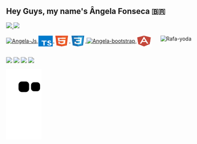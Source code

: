 <!-- ## Hey Guys, my name's Ângela Fonseca :brazil:
<div>
    <a href="https://github.com/angelafonsecafaria">
        <img height="180em"
            src="https://github-readme-stats.vercel.app/api?username=angelafonsecafaria&show_icons=true&theme=dracula&include_all_commits=true&count_private=true" />
        <img height="180em"
            src="https://github-readme-stats.vercel.app/api/top-langs/?username=angelafonsecafaria&layout=compact&langs_count=16&theme=dracula" />
        <div>
            <div style="display: inline_block"><br>
                <img align="center" alt="Angela-Js" height="30" width="40"
                    src="https://raw.githubusercontent.com/devicons/devicon/master/icons/javascript/javascript-plain.svg">
                <img align="center" alt="Angela-Ts" height="30" width="40"
                    src="https://raw.githubusercontent.com/devicons/devicon/master/icons/typescript/typescript-plain.svg">
                <img align="center" alt="Angela-HTML" height="30" width="40"
                    src="https://raw.githubusercontent.com/devicons/devicon/master/icons/html5/html5-original.svg">
                <img align="center" alt="Angela-CSS" height="30" width="40"
                    src="https://raw.githubusercontent.com/devicons/devicon/master/icons/css3/css3-original.svg">
                <img align="center" alt="Angela-bootstrap" height="30" width="40"
                    src="https://github.com/devicons/devicon/blob/master/icons/bootstrap/bootstrap-plain.svg">
                <img align="center" alt="Angela-angular" height="30" width="40"
                    src="https://github.com/devicons/devicon/blob/master/icons/angularjs/angularjs-plain.svg">
            </div>
            <br>
            <div>
                <a href="https://www.linkedin.com/in/ângela-fonseca-faria-9b2391120/" target="_blank"><img
                        src="https://img.shields.io/badge/-LinkedIn-%230077B5?style=for-the-badge&logo=linkedin&logoColor=white"
                        target="_blank"></a>
            </div>
        </div>
    </a>
</div>

  ![Snake animation](https://github.com/angelafonsecafaria/angelafonsecafaria/blob/output/github-contribution-grid-snake.svg)
 -->
 
 ## Hey Guys, my name's Ângela Fonseca :brazil:
 <div>
  <a href="https://github.com/angelafonsecafaria">
  <img height="180em" src="https://github-readme-stats.vercel.app/api?username=angelafonsecafaria&show_icons=true&theme=dracula&include_all_commits=true&count_private=true"/>
  <img height="180em" src="https://github-readme-stats.vercel.app/api/top-langs/?username=angelafonsecafaria&layout=compact&langs_count=16&theme=dracula"/>
<div>
<div style="display: inline_block"><br>
 <img align="center" alt="Angela-Js" height="30" width="40 src="https://raw.githubusercontent.com/devicons/devicon/master/icons/javascript/javascript-plain.svg">
 <img align="center" alt="Angela-Ts" height="30" width="40" src="https://raw.githubusercontent.com/devicons/devicon/master/icons/typescript/typescript-plain.svg">
 <img align="center" alt="Angela-HTML" height="30" width="40" src="https://raw.githubusercontent.com/devicons/devicon/master/icons/html5/html5-original.svg">
 <img align="center" alt="Angela-CSS" height="30" width="40" src="https://raw.githubusercontent.com/devicons/devicon/master/icons/css3/css3-original.svg">
 <img align="center" alt="Angela-bootstrap" height="30" width="40 src="https://github.com/devicons/devicon/blob/master/icons/bootstrap/bootstrap-plain.svg">
 <img align="center" alt="Angela-angular" height="30" width="40" src="https://github.com/devicons/devicon/blob/master/icons/angularjs/angularjs-plain.svg">
 <img align="right" alt="Rafa-yoda" src="https://cdn.discordapp.com/attachments/795358919417397249/825430589581688872/hi.gif">
</div>
  
  ##
 
<div> 
  <a href="https://www.youtube.com/channel/UC_-uuuZbY0AAt9CViNzvc-Q" target="_blank"><img src="https://img.shields.io/badge/-Youtube-%23EA4335?style=for-the-badge&logo=youtube&logoColor=white" target="_blank"></a>
  <a href="https://instagram.com/rafaballerini" target="_blank"><img src="https://img.shields.io/badge/-Instagram-%23E4405F?style=for-the-badge&logo=instagram&logoColor=white" target="_blank"></a>
  <a href = "mailto: contatorafaballerini@gmail.com"><img src="https://img.shields.io/badge/-Gmail-%23333?style=for-the-badge&logo=gmail&logoColor=white" target="_blank"></a>
  <a href="https://www.linkedin.com/in/rafaella-ballerini-45875016a" target="_blank"><img src="https://img.shields.io/badge/-LinkedIn-%230077B5?style=for-the-badge&logo=linkedin&logoColor=white" target="_blank"></a> 
 
  ![Snake animation](https://github.com/rafaballerini/rafaballerini/blob/output/github-contribution-grid-snake.svg)
 
</div>
